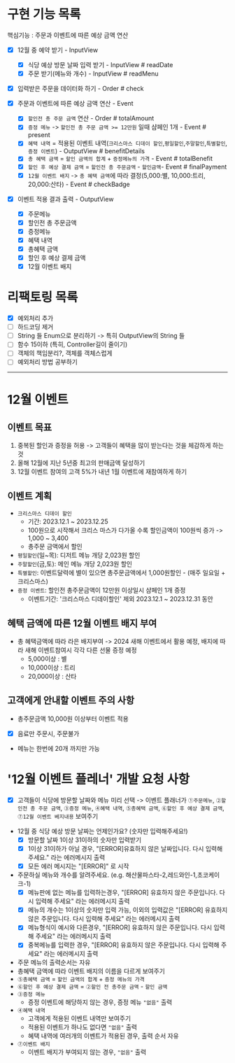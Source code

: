 # 구현 기능 목록
핵심기능 : 주문과 이벤트에 따른 예상 금액 연산
- [x] 12월 중 예약 받기 - InputView
  - [x] 식당 예상 방문 날짜 입력 받기 - InputView # readDate
  - [x] 주문 받기(메뉴와 개수) - InputView # readMenu

- [x] 입력받은 주문을 데이터화 하기 - Order # check

- [x] 주문과 이벤트에 따른 예상 금액 연산 - Event
  - [x] `할인전 총 주문 금액` 연산  - Order # totalAmount
  - [x] `증정 메뉴` -> `할인전 총 주문 금액 >= 12만원` 일때 샴페인 1개 - Event # present 
  - [x] `혜택 내역` = 적용된 이벤트 내역(`크리스마스 디데이 할인`,`평일할인`,`주말할인`,`특별할인`,`증정 이벤트`) - OutputView # benefitDetails
  - [x] `총 혜택 금액` = `할인 금액의 합계` + `증정메뉴의 가격` - Event # totalBenefit
  - [x] `할인 후 예상 결제 금액` = `할인전 총 주문금액` - `할인금액`- Event # finalPayment
  - [x] `12월 이벤트 배지` -> `총 혜택 금액`에 따라 결정(5,000:별, 10,000:트리, 20,000:산타) - Event # checkBadge

- [x] 이벤트 적용 결과 출력 - OutputView
  - [x] 주문메뉴
  - [x] 할인전 총 주문금액
  - [x] 증정메뉴
  - [x] 혜택 내역
  - [x] 총혜택 금액
  - [x] 할인 후 예상 결제 금액
  - [x] 12월 이벤트 배지

# 리팩토링 목록
- [x] 예외처리 추가
- [ ] 하드코딩 제거
- [ ] String 들 Enum으로 분리하기 -> 특히 OutputView의 String 들
- [ ] 함수 15이하 (특히, Controller길이 줄이기)
- [ ] 객체의 책임분리?, 객체를 객체스럽게
- [ ] 예외처리 방법 공부하기

---

# 12월 이벤트

## 이벤트 목표
1. 중복된 할인과 증정을 허용 -> 고객들이 혜택을 많이 받는다는 것을 체감하게 하는 것
2. 올해 12월에 지난 5년중 최고의 판매금액 달성하기
3. 12월 이벤트 참여의 고객 5%가 내년 1월 이벤트에 재참여하게 하기

## 이벤트 계획
- `크리스마스 디데이 할인`
  - 기간: 2023.12.1 ~ 2023.12.25
  - 100원으로 시작해서 크리스 마스가 다가올 수록 할인금액이 100원씩 증가 -> 1,000 ~ 3,400
  - 총주문 금액에서 할인
- `평일할인`(일~목): 디저트 메뉴 개당 2,023원 할인
- `주말할인`(금,토): 메인 메뉴 개당 2,023원 할인
- `특별할인`: 이벤트달력에 별이 있으면 총주문금액에서 1,000원할인 - (매주 일요일 + 크리스마스)
- `증정 이벤트`: 할인전 총주문금액이 12만원 이상일시 샴페인 1개 증정
  - 이벤트기간: '크리스마스 디데이할인' 제외 2023.12.1 ~ 2023.12.31 동안

## 혜택 금액에 따른 12월 이벤트 배지 부여
- 총 혜택금액에 따라 라은 배지부여 -> 2024 새해 이벤트에서 활용 예정, 배지에 따라 새해 이벤트참여시 각각 다른 선물 증정 예정
  - 5,000이상 : 별
  - 10,000이상 : 트리
  - 20,000이상 : 산타

## 고객에게 안내할 이벤트 주의 사항
- 총주문금액 10,000원 이상부터 이벤트 적용
- [x] 음료만 주문시, 주문불가
- 메뉴는 한번에 20개 까지만 가능

# '12월 이벤트 플레너' 개발 요청 사항

- [x] 고객들이 식당에 방문할 날짜와 메뉴 미리 선택 -> 이벤트 플래너가 `①주문메뉴`, `②할인전 총 주문 금액`, `③증정 메뉴`,
`④혜택 내역`, `⑤총혜택 금액`, `⑥할인 후 예상 결제 금액`, `⑦12월 이벤트 베지내용` 보여주기
- 12월 중 식당 예상 방문 날짜는 언제인가요? (숫자만 입력해주세요!)
  - [x] 방문할 날짜 1이상 31이하의 숫자만 입력받기
  - [x] 1이상 31이하가 아닐 경우, "[ERROR]유효하지 않은 날짜입니다. 다시 입력해 주세요." 라는 에러메시지 출력
  - [x] 모든 에러 메시지는 "[ERROR]" 로 시작
- 주문하실 메뉴와 개수를 알려주세요. (e.g. 해산물파스타-2,레드와인-1,초코케이크-1)
  - [x] 메뉴판에 없는 메뉴를 입력하는경우, "[ERROR] 유효하지 않은 주문입니다. 다시 입력해 주세요" 라는 에러메시지 출력
  - [x] 메뉴의 개수는 1이상의 숫자만 입력 가능, 이외의 입력값은 "[ERROR] 유효하지 않은 주문입니다. 다시 입력해 주세요" 라는 에러메시지 출력
  - [x] 메뉴형식이 예시와 다른경우, "[ERROR] 유효하지 않은 주문입니다. 다시 입력해 주세요" 라는 에러메시지 출력
  - [x] 중복메뉴를 입력한 경우, "[ERROR] 유효하지 않은 주문입니다. 다시 입력해 주세요" 라는 에러메시지 출력
- 주문 메뉴의 출력순서는 자유
- 총혜택 금액에 따라 이벤트 배지의 이름을 다르게 보여주기
- `⑤총혜택 금액` = `할인 금액의 합계` + `증정 메뉴의 가격`
- `⑥할인 후 예상 결제 금액` = `②할인 전 총주문 금액` - `할인 금액`
- `③증정 메뉴`
  - 증정 이벤트에 해당하지 않는 경우, 증정 메뉴 `"없음"` 출력
- `④혜택 내역`
  - 고객에게 적용된 이벤트 내역만 보여주기
  - 적용된 이벤트가 하나도 없다면 `"없음"` 출력
  - 혜택 내역에 여러개의 이벤트가 적용된 경우, 출력 순서 자유
- `⑦이벤트 배지`
  - 이벤트 배지가 부여되지 않는 경우, `"없음"` 출력
